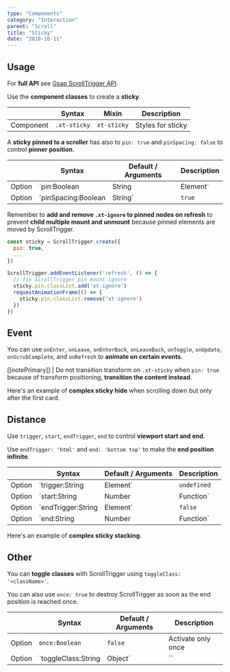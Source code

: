 ```yaml
---
type: "Components"
category: "Interaction"
parent: "Scroll"
title: "Sticky"
date: "2010-10-11"
---
```


## Usage

For **full API** see [Gsap ScrollTrigger API](https://greensock.com/docs/v3/Plugins/ScrollTrigger).

Use the **component classes** to create a **sticky**.

<div class="xt-overflow-sub overflow-y-hidden overflow-x-scroll my-5 xt-my-auto w-full">

|                      | Syntax                          | Mixin            | Description                   |
| ----------------------- | ----------------------------------------- | -----------------------------| ----------------------------- |
| Component                  | `.xt-sticky`                     | `xt-sticky`                | Styles for sticky            |

</div>

A **sticky pinned to a scroller** has also to `pin: true` and `pinSpacing: false` to control **pinner position**.

<div class="xt-overflow-sub overflow-y-hidden overflow-x-scroll my-5 xt-my-auto w-full">

|                         | Syntax                                    | Default / Arguments                       | Description                   |
| ----------------------- | ----------------------------------------- | ----------------------------- | ----------------------------- |
| Option                  | `pin:Boolean|String|Element`                          | `false`        | Pin the scroll element           |
| Option                  | `pinSpacing:Boolean|String`                          | `true`        | Add spacing for the pinned element            |

</div>

Remember to **add and remove `.xt-ignore` to pinned nodes on refresh** to prevent **child multiple mount and unmount** because pinned elements are moved by ScrollTrigger.

```js
const sticky = ScrollTrigger.create({
  pin: true,
  ...
})

ScrollTrigger.addEventListener('refresh', () => {
  // fix ScrollTrigger pin mount ignore
  sticky.pin.classList.add('xt-ignore')
  requestAnimationFrame(() => {
    sticky.pin.classList.remove('xt-ignore')
  })
})
```

<demo>
  <div class="gatsby_demo_item xt-toggle" data-iframe="demos/components/scroll/sticky"></div>
</demo>

## Event

You can use `onEnter`, `onLeave`, `onEnterBack`, `onLeaveBack`, `onToggle`, `onUpdate`, `onScrubComplete`, and `onRefresh` to **animate on certain events**.

[[notePrimary]]
| Do not transition transform on `.xt-sticky` when `pin: true` because of transform positioning, **transition the content instead**.

Here's an example of **complex sticky hide** when scrolling down but only after the first card.

<demo>
  <div class="gatsby_demo_item xt-toggle" data-iframe="demos/components/scroll/sticky-hide"></div>
</demo>

## Distance

Use `trigger`, `start`, `endTrigger`, `end` to control **viewport start and end**.

Use `endTrigger: 'html'` and `end: 'bottom top'` to make the **end position infinite**.

<div class="xt-overflow-sub overflow-y-hidden overflow-x-scroll my-5 xt-my-auto w-full">

|                         | Syntax                                    | Default / Arguments                       | Description                   |
| ----------------------- | ----------------------------------------- | ----------------------------- | ----------------------------- |
| Option                  | `trigger:String|Element`                          | `undefined`        | Scroll trigger           |
| Option                  | `start:String|Number|Function`                          | `'top bottom'`        | Start position: first argument is for trigger second argument is for scroller            |
| Option                  | `endTrigger:String|Element`                          | `false`        | End trigger           |
| Option                  | `end:String|Number|Function`                          | `'bottom top'`        | End position: first argument is for endTrigger second argument is for scroller            |

</div>

Here's an example of **complex sticky stacking**.

<demo>
  <div class="gatsby_demo_item xt-toggle" data-iframe="demos/components/scroll/sticky-stack"></div>
</demo>

## Other

You can **toggle classes** with ScrollTrigger using `toggleClass: '<className>'`.

You can also use `once: true` to destroy ScrollTrigger as soon as the end position is reached once.

<div class="xt-overflow-sub overflow-y-hidden overflow-x-scroll my-5 xt-my-auto w-full">

|                         | Syntax                                    | Default / Arguments                       | Description                   |
| ----------------------- | ----------------------------------------- | ----------------------------- | ----------------------------- |
| Option                  | `once:Boolean`                          | `false`        | Activate only once             |
| Option                  | `toggleClass:String|Object`                          | ``        | Toggle class with ScrollTrigger activation/deactivation             |

</div>
